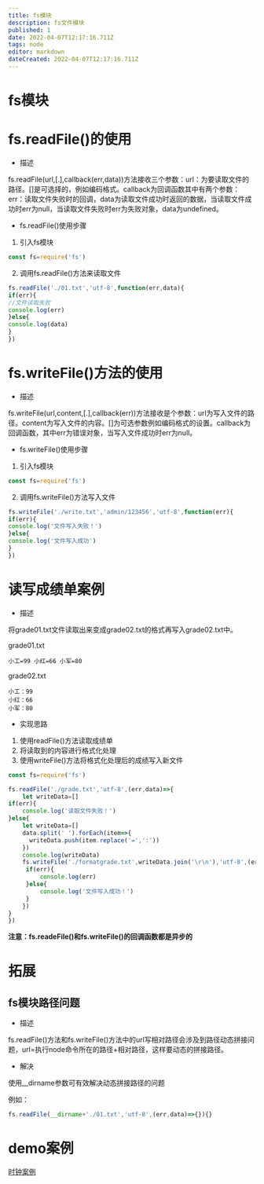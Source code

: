 ```yaml
---
title: fs模块
description: fs文件模块
published: 1
date: 2022-04-07T12:17:16.711Z
tags: node
editor: markdown
dateCreated: 2022-04-07T12:17:16.711Z
---
```


# fs模块

# fs.readFile()的使用

* 描述

fs.readFile(url,\[.\],callback(err,data))方法接收三个参数：url：为要读取文件的路径。\[\]是可选择的，例如编码格式。callback为回调函数其中有两个参数：err：读取文件失败时的回调，data为读取文件成功时返回的数据，当读取文件成功时err为null，当读取文件失败时err为失败对象，data为undefined。

* fs.readFile()使用步骤

1. 引入fs模块

```javascript
const fs=require('fs')
```

2. 调用fs.readFile()方法来读取文件

```javascript
fs.readFile('./01.txt','utf-8',function(err,data){
if(err){
//文件读取失败
console.log(err)
}else{
console.log(data)
}
})
```

# fs.writeFile()方法的使用

* 描述

fs.writeFile(url,content,\[.\],callback(err))方法接收是个参数：url为写入文件的路径。content为写入文件的内容。\[\]为可选参数例如编码格式的设置。callback为回调函数，其中err为错误对象，当写入文件成功时err为null。

* fs.writeFile()使用步骤

1. 引入fs模块

```javascript
const fs=require('fs')
```

2. 调用fs.writeFile()方法写入文件

```javascript
fs.writeFile('./write.txt','admin/123456','utf-8',function(err){
if(err){
console.log('文件写入失败！')
}else{
console.log('文件写入成功')
}
})
```

# 读写成绩单案例

* 描述

将grade01.txt文件读取出来变成grade02.txt的格式再写入grade02.txt中。

grade01.txt

```Plain Text
小工=99 小红=66 小军=80
```

grade02.txt

```Plain Text
小工：99
小红：66
小军：80
```

* 实现思路

1. 使用readFile()方法读取成绩单
2. 将读取到的内容进行格式化处理
3. 使用writeFile()方法将格式化处理后的成绩写入新文件

```javascript
const fs=require('fs')

fs.readFile('./grade.txt','utf-8',(err,data)=>{
    let writeData=[]
if(err){
    console.log('读取文件失败！')
}else{
    let writeData=[]
    data.split(' ').forEach(item=>{
      writeData.push(item.replace('=',':'))
    })
    console.log(writeData)
    fs.writeFile('./formatgrade.txt',writeData.join('\r\n'),'utf-8',(err)=>{
     if(err){
         console.log(err)
     }else{
         console.log('文件写入成功！')
     }
    })
}
})
```

**注意：fs.readeFile()和fs.writeFile()的回调函数都是异步的**

# 拓展

## fs模块路径问题

* 描述

fs.readFile()方法和fs.writeFile()方法中的url写相对路径会涉及到路径动态拼接问题，url=执行node命令所在的路径+相对路径，这样要动态的拼接路径。

* 解决

使用\_\_dirname参数可有效解决动态拼接路径的问题

例如：

```javascript
fs.readFile(__dirname+'./01.txt','utf-8',(err,data)=>{}){}
```

# demo案例

[时钟案例](https://pan.baicai.blog/%E7%94%B2%E9%AA%A8%E6%96%87%E5%AF%B9%E8%B1%A1%E5%AD%98%E5%82%A8/node%E5%AD%A6%E4%B9%A0%E6%A1%88%E4%BE%8B)

